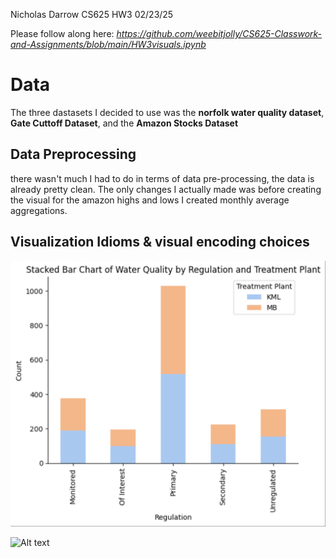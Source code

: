 Nicholas Darrow
CS625 HW3
02/23/25

Please follow along here: *https://github.com/weebitjolly/CS625-Classwork-and-Assignments/blob/main/HW3visuals.ipynb* 

# Data
The three dastasets I decided to use was the **norfolk water quality dataset**, **Gate Cuttoff Dataset**, and the **Amazon Stocks Dataset**

## Data Preprocessing
there wasn't much I had to do in terms of data pre-processing, the data is already pretty clean. The only changes I actually made was before creating the visual for the amazon highs and lows I created monthly average aggregations.

## Visualization Idioms & visual encoding choices

![Alt text](https://github.com/weebitjolly/CS625-Classwork-and-Assignments/blob/main/Screenshot%202025-02-23%20at%2019.19.21.png)

![Alt text]([https://github.com/weebitjolly/CS625-Classwork-and-Assignments/blob/main/Screenshot%202025-02-23%20at%2019.19.21.png](https://github.com/weebitjolly/CS625-Classwork-and-Assignments/blob/main/gate.png))
